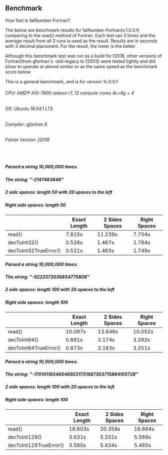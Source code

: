 ## Benchmark

How fast is faiNumber-Fortran?

The below are benchmark results for faiNumber-Fortran(v.1.0.0.f)
comparing to the read() method of Fortran. Each test ran 3 times and the
average result from all 3 runs is used as the result. Results are in
seconds with 3 decimal placement. For the result, the lower is the better.

Although this benchmark test was run as a build for f2018, other versions
of Fortran(from gfortran's -std=legacy to f2003) were tested lightly and
did show to operate at almost similar or as the same speed as the
benchmark score below.

This is a general benchmark, and is for version 1n.0.0.f

###### CPU: AMD® A10-7800 radeon r7, 12 compute cores 4c+8g × 4
###### OS: Ubuntu 18.04.1 LTS
###### Compiler: gfortran 8
###### Fotran Version: f2018
<br>

##### Parsed a string 10,000,000 times.
##### The string: "-2147483648"
##### 2 side spaces: length 50 with 20 spaces to the left
##### Right side spaces: length 50
| | Exact Length  | 2 Sides Spaces | Right Spaces |
|---|---|---|---|
| read()                 | 7.815s | 11.239s | 7.704s |
| decToInt32()           | 0.526s |  1.467s | 1.764s |
| decToInt32TrueError()  | 0.521s |  1.463s | 1.749s |

##### Parsed a string 10,000,000 times.
##### The string: "-9223372036854775808"
##### 2 side spaces: length 100 with 20 spaces to the left
##### Right side spaces: length 100
| | Exact Length  | 2 Sides Spaces | Right Spaces |
|---|---|---|---|
| read()                | 10.097s | 13.646s | 10.052s |
| decToInt64()          |  0.881s |  3.174s |  3.282s |
| decToInt64TrueError() |  0.873s |  3.163s |  3.251s |

##### Parsed a string 10,000,000 times.
##### The string: "-170141183460469231731687303715884105728"
##### 2 side spaces: length 100 with 20 spaces to the left
##### Right side spaces: length 100
| | Exact Length  | 2 Sides Spaces | Right Spaces |
|---|---|---|---|
| read()                 | 16.603s | 20.358s | 16.664s |
| decToInt128()          |  3.631s |  5.331s |  5.588s |
| decToInt128TrueError() |  3.580s |  5.434s |  5.485s |
